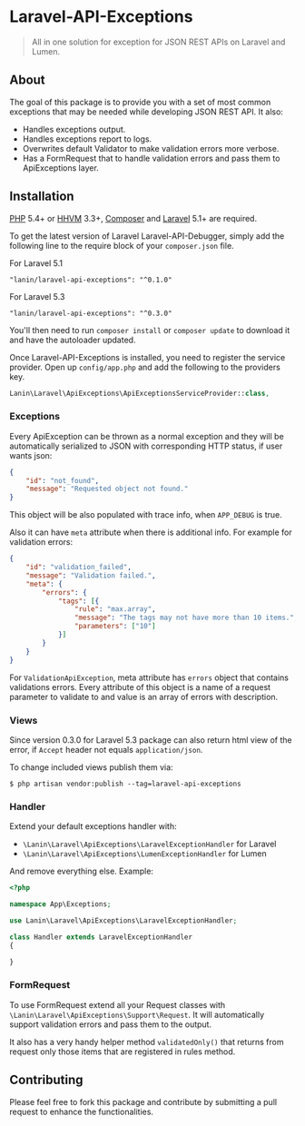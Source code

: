 # Laravel-API-Exceptions
> All in one solution for exception for JSON REST APIs on Laravel and Lumen.

## About

The goal of this package is to provide you with a set of most common exceptions that may be needed while developing JSON REST API. It also:

* Handles exceptions output.
* Handles exceptions report to logs.
* Overwrites default Validator to make validation errors more verbose.
* Has a FormRequest that to handle validation errors and pass them to ApiExceptions layer.

## Installation

[PHP](https://php.net) 5.4+ or [HHVM](http://hhvm.com) 3.3+, [Composer](https://getcomposer.org) and [Laravel](http://laravel.com) 5.1+ are required.

To get the latest version of Laravel Laravel-API-Debugger, simply add the following line to the require block of your `composer.json` file.

For Laravel 5.1
```
"lanin/laravel-api-exceptions": "^0.1.0"
```

For Laravel 5.3
```
"lanin/laravel-api-exceptions": "^0.3.0"
```

You'll then need to run `composer install` or `composer update` to download it and have the autoloader updated.

Once Laravel-API-Exceptions is installed, you need to register the service provider. Open up `config/app.php` and add the following to the providers key.

```php
Lanin\Laravel\ApiExceptions\ApiExceptionsServiceProvider::class,
```

### Exceptions

Every ApiException can be thrown as a normal exception and they will be automatically serialized to JSON with corresponding HTTP status, if user wants json:

```json
{
    "id": "not_found",
    "message": "Requested object not found."
}
```

This object will be also populated with trace info, when `APP_DEBUG` is true.

Also it can have `meta` attribute when there is additional info. For example for validation errors:
```json
{
	"id": "validation_failed",
	"message": "Validation failed.",
	"meta": {
		"errors": {
			"tags": [{
				"rule": "max.array",
				"message": "The tags may not have more than 10 items.",
				"parameters": ["10"]
			}]
		}
	}
}
```

For `ValidationApiException`, meta attribute has `errors` object that contains validations errors.
Every attribute of this object is a name of a request parameter to validate to and value is an array of errors with description.

### Views

Since version 0.3.0 for Laravel 5.3 package can also return html view of the error, if `Accept` header not equals `application/json`.

To change included views publish them via:

```
$ php artisan vendor:publish --tag=laravel-api-exceptions
```

### Handler

Extend your default exceptions handler with:

* `\Lanin\Laravel\ApiExceptions\LaravelExceptionHandler` for Laravel
* `\Lanin\Laravel\ApiExceptions\LumenExceptionHandler` for Lumen

And remove everything else. Example:

```php
<?php

namespace App\Exceptions;

use Lanin\Laravel\ApiExceptions\LaravelExceptionHandler;

class Handler extends LaravelExceptionHandler
{

}
```

### FormRequest

To use FormRequest extend all your Request classes with `\Lanin\Laravel\ApiExceptions\Support\Request`.
It will automatically support validation errors and pass them to the output.

It also has a very handy helper method `validatedOnly()` that returns from request only those items that are registered in rules method.

## Contributing

Please feel free to fork this package and contribute by submitting a pull request to enhance the functionalities.
